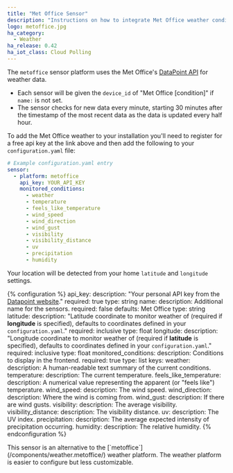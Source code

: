 ```yaml
---
title: "Met Office Sensor"
description: "Instructions on how to integrate Met Office weather conditions into Home Assistant."
logo: metoffice.jpg
ha_category:
  - Weather
ha_release: 0.42
ha_iot_class: Cloud Polling
---
```


The `metoffice` sensor platform uses the Met Office's [DataPoint API](https://www.metoffice.gov.uk/datapoint) for weather data.

- Each sensor will be given the `device_id` of "Met Office [condition]" if `name:` is not set.
- The sensor checks for new data every minute, starting 30 minutes after the timestamp of the most recent data as the data is updated every half hour.

To add the Met Office weather to your installation you'll need to register for a free api key at the link above and then add the following to your `configuration.yaml` file:

```yaml
# Example configuration.yaml entry
sensor:
  - platform: metoffice
    api_key: YOUR_API_KEY
    monitored_conditions:
      - weather
      - temperature
      - feels_like_temperature
      - wind_speed
      - wind_direction
      - wind_gust
      - visibility
      - visibility_distance
      - uv
      - precipitation
      - humidity
```

Your location will be detected from your home `latitude` and `longitude` settings.

{% configuration %}
api_key:
  description: "Your personal API key from the [Datapoint website](https://www.metoffice.gov.uk/datapoint)."
  required: true
  type: string
name:
  description: Additional name for the sensors.
  required: false
  defaults: Met Office
  type: string
latitude:
  description: "Latitude coordinate to monitor weather of (required if **longitude** is specified), defaults to coordinates defined in your `configuration.yaml`."
  required: inclusive
  type: float
longitude:
  description: "Longitude coordinate to monitor weather of (required if **latitude** is specified), defaults to coordinates defined in your `configuration.yaml`."
  required: inclusive
  type: float
monitored_conditions:
  description: Conditions to display in the frontend.
  required: true
  type: list
  keys:
    weather:
      description: A human-readable text summary of the current conditions.
    temperature:
      description: The current temperature.
    feels_like_temperature:
      description: A numerical value representing the apparent (or "feels like") temperature.
    wind_speed:
      description: The wind speed.
    wind_direction:
      description: Where the wind is coming from.
    wind_gust:
      description: If there are wind gusts.
    visibility:
      description: The average visibility.
    visibility_distance:
      description: The visibility distance.
    uv:
      description: The UV index.
    precipitation:
      description: The average expected intensity of precipitation occurring.
    humidity:
      description: The relative humidity.
{% endconfiguration %}

<p class='note'>
This sensor is an alternative to the [`metoffice`](/components/weather.metoffice/) weather platform.
The weather platform is easier to configure but less customizable.
</p>
